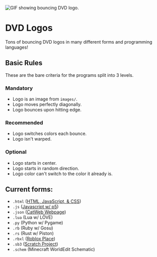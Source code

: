 ![GIF showing bouncing DVD logo.](https://github.com/user-attachments/assets/af004edd-e318-40ca-9cfe-9c78aae6d11f)
# DVD Logos
Tons of bouncing DVD logos in many different forms and programming languages!

## Basic Rules
These are the bare criteria for the programs split into 3 levels.

### Mandatory
- Logo is an image from `images/`.
- Logo moves perfectly diagonally.
- Logo bounces upon hitting edge.

### Recommended
- Logo switches colors each bounce.
- Logo isn't warped.

### Optional
- Logo starts in center.
- Logo starts in random direction.
- Logo color can't switch to the color it already is.

## Current forms:
- `.html` ([HTML, JavaScript, & CSS](las-r.github.io/dvd-logo/))
- `.js` ([Javascript w/ p5](https://editor.p5js.org/ehan.nayif/full/61O4kyaYw))
- `.json` ([CatWeb Webpage](https://www.roblox.com/games/16855862021/CatWeb-Make-a-Website))
- `.lua` (Lua w/ LÖVE)
- `.py` (Python w/ Pygame)
- `.rb` (Ruby w/ Gosu)
- `.rs` (Rust w/ Piston)
- `.rbxl` ([Roblox Place](https://www.roblox.com/games/74258950827465/DVD-Logo))
- `.sb3` ([Scratch Project](https://scratch.mit.edu/projects/1154557693/))
- `.schem` (Minecraft WorldEdit Schematic)
